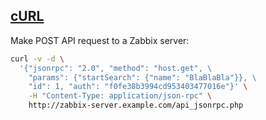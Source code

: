 ## [cURL](https://curl.se/)

Make POST API request to a Zabbix server:
```bash
curl -v -d \
  '{"jsonrpc": "2.0", "method": "host.get", \
    "params": {"startSearch": {"name": "BlaBlaBla"}}, \
    "id": 1, "auth": "f0fe38b3994cd953403477016e"}' \
    -H "Content-Type: application/json-rpc" \
    http://zabbix-server.example.com/api_jsonrpc.php
```
